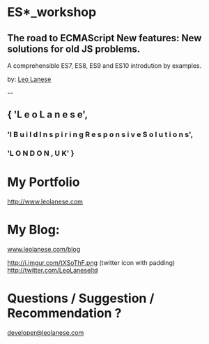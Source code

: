 # ES*_workshop
## The road to ECMAScript New features: New solutions for old JS problems.
A comprehensible ES7, ES8, ES9 and ES10 introdution by examples. 

by: <a href="http://twitter.com/LeoLaneseltd" target="_blank">Leo Lanese</a><br>

--

## { 'L e o   L a n e s e',
### 'I  B u i l d   I n s p i r i n g   R e s p o n s i v e   S o l u t i o n s',
### 'L O N D O N ,  U K' }


# My Portfolio<br>
<a href="http://www.leolanese.com" target="_blank">http://www.leolanese.com</a><br>

# My Blog:<br>
<a href="http://www.leolanese.com/blog" target="_blank">www.leolanese.com/blog</a><br>

http://i.imgur.com/tXSoThF.png (twitter icon with padding)
<a href="http://twitter.com/LeoLaneseltd" target="_blank">http://twitter.com/LeoLaneseltd</a><br>

# Questions / Suggestion / Recommendation ?<br>
<a href="mail:to">developer@leolanese.com</a><br>
